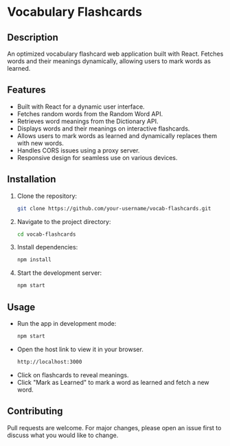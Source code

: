 
# Vocabulary Flashcards

## Description
An optimized vocabulary flashcard web application built with React. Fetches words and their meanings dynamically, allowing users to mark words as learned.

## Features
- Built with React for a dynamic user interface.
- Fetches random words from the Random Word API.
- Retrieves word meanings from the Dictionary API.
- Displays words and their meanings on interactive flashcards.
- Allows users to mark words as learned and dynamically replaces them with new words.
- Handles CORS issues using a proxy server.
- Responsive design for seamless use on various devices.

## Installation
1. Clone the repository:
   ```bash
   git clone https://github.com/your-username/vocab-flashcards.git

2. Navigate to the project directory:
   ```bash
   cd vocab-flashcards

4. Install dependencies:
   ```bash
   npm install

5. Start the development server:
   ```bash
   npm start

## Usage
- Run the app in development mode:
  ```bash
  npm start
- Open the host link to view it in your browser.
  ```bash
  http://localhost:3000
- Click on flashcards to reveal meanings.
- Click "Mark as Learned" to mark a word as learned and fetch a new word.

## Contributing
Pull requests are welcome. For major changes, please open an issue first to discuss what you would like to change.
